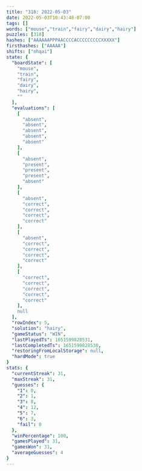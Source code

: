 ```yaml
---
title: "318: 2022-05-03"
date: 2022-05-03T10:43:48-07:00
tags: []
words: ["mouse","train","fairy","dairy","hairy"]
puzzles: [318]
hashes: ["AAAAAAPPPAACCCCACCCCCCCCCXXXXX"]
firsthashes: ["AAAAA"]
shifts: ["nhqai"]
state: {
  "boardState": [
    "mouse",
    "train",
    "fairy",
    "dairy",
    "hairy",
    ""
  ],
  "evaluations": [
    [
      "absent",
      "absent",
      "absent",
      "absent",
      "absent"
    ],
    [
      "absent",
      "present",
      "present",
      "present",
      "absent"
    ],
    [
      "absent",
      "correct",
      "correct",
      "correct",
      "correct"
    ],
    [
      "absent",
      "correct",
      "correct",
      "correct",
      "correct"
    ],
    [
      "correct",
      "correct",
      "correct",
      "correct",
      "correct"
    ],
    null
  ],
  "rowIndex": 5,
  "solution": "hairy",
  "gameStatus": "WIN",
  "lastPlayedTs": 1651599828531,
  "lastCompletedTs": 1651599828530,
  "restoringFromLocalStorage": null,
  "hardMode": true
}
stats: {
  "currentStreak": 31,
  "maxStreak": 31,
  "guesses": {
    "1": 0,
    "2": 1,
    "3": 8,
    "4": 12,
    "5": 7,
    "6": 3,
    "fail": 0
  },
  "winPercentage": 100,
  "gamesPlayed": 31,
  "gamesWon": 31,
  "averageGuesses": 4
}
---
```


<!-- more -->
